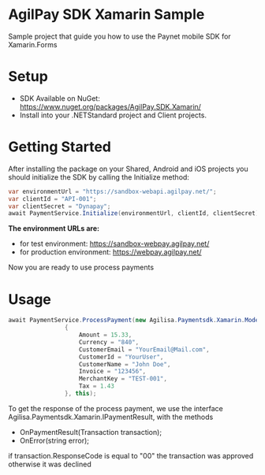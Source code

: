 # AgilPay SDK Xamarin Sample
Sample project that guide you how to use the Paynet mobile SDK for Xamarin.Forms

# Setup
 * SDK Available on NuGet: https://www.nuget.org/packages/AgilPay.SDK.Xamarin/
 * Install into your .NETStandard project and Client projects.


# Getting Started
After installing the package on your Shared, Android and iOS projects you should initialize the SDK by calling the Initialize method:
 

```csharp
var environmentUrl = "https://sandbox-webapi.agilpay.net/";
var clientId = "API-001";
var clientSecret = "Dynapay";
await PaymentService.Initialize(environmentUrl, clientId, clientSecret);
```

**The environment URLs are:**
* for test environment: https://sandbox-webpay.agilpay.net/ 
* for production environment: https://webpay.agilpay.net/ 

Now you are ready to use process payments

# Usage

```csharp
await PaymentService.ProcessPayment(new Agilisa.Paymentsdk.Xamarin.Models.PaymentRequest
                {
                    Amount = 15.33,
                    Currency = "840",
                    CustomerEmail = "YourEmail@Mail.com",
                    CustomerId = "YourUser",
                    CustomerName = "John Doe",
                    Invoice = "123456",
                    MerchantKey = "TEST-001",
                    Tax = 1.43
                }, this);
```
To get the response of the process payment, we use the interface Agilisa.Paymentsdk.Xamarin.IPaymentResult, with the methods
* OnPaymentResult(Transaction transaction);
* OnError(string error);

if transaction.ResponseCode is equal to "00" the transaction was approved otherwise it was declined